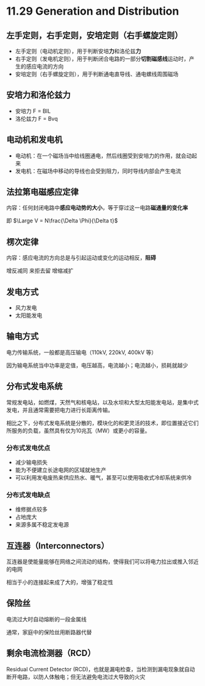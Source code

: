 # 11.29 Generation and Distribution

## 左手定则，右手定则，安培定则（右手螺旋定则）

*   左手定则（电动机定则），用于判断安培**力**和洛伦兹**力**
*   右手定则（发电机定则），用于判断闭合电路的一部分**切割磁感线**运动时，产生的感应电流的方向
*   安培定则（右手螺旋定则），用于判断通电直导线、通电螺线周围磁场

## 安培力和洛伦兹力

*   安培力 F = BIL
*   洛伦兹力 F = Bvq

## 电动机和发电机

*   电动机：在一个磁场当中给线圈通电，然后线圈受到安培力的作用，就会动起来
*   发电机：在磁场中移动的导线也会受到阻力，同时导线内部会产生电流

## 法拉第电磁感应定律

内容：任何封闭电路中**感应电动势的大小**，等于穿过这一电路**磁通量的变化率**

即 $\Large V = N\frac{\Delta \Phi}{\Delta t}$

## 楞次定律

内容：感应电流的方向总是与引起运动或变化的运动相反，**阻碍**

增反减同 来拒去留 增缩减扩

## 发电方式

*   风力发电
*   太阳能发电

## 输电方式

电力传输系统，一般都是高压输电（110kV, 220kV, 400kV 等）

因为输电系统当中功率是定值，电压越高，电流越小；电流越小，损耗就越少

## 分布式发电系统

常规发电站，如燃煤，天然气和核电站，以及水坝和大型太阳能发电站，是集中式发电，并且通常需要把电力进行长距离传输。

相比之下，分布式发电系统是分散的，模块化的和更灵活的技术，即位置接近它们所服务的负载，虽然具有仅为10兆瓦（MW）或更小的容量。

### 分布式发电优点

*   减少输电损失
*   能为不便建立长途电网的区域就地生产
*   可以利用发电废热来供应热水、暖气，甚至可以使用吸收式冷却系统来供冷

### 分布式发电缺点

*   维修据点较多
*   占地庞大
*   来源多属不稳定发电源

## 互连器（Interconnectors）

互连器是使能量能够在网络之间流动的结构，使得我们可以将电力拉出或推入邻近的电网

相当于小的连接起来成了大的，增强了稳定性

## 保险丝

电流过大时自动熔断的一段金属线

通常，家庭中的保险丝用断路器代替

## 剩余电流检测器（RCD）

Residual Current Detector (RCD)，也就是漏电检查，当检测到漏电现象就自动断开电路，以防人体触电；但无法避免电流过大导致的火灾
